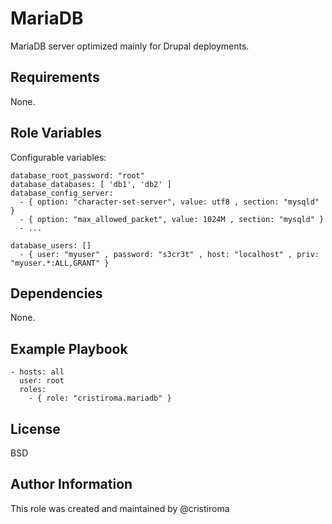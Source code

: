 MariaDB
=========

MariaDB server optimized mainly for Drupal deployments.

Requirements
------------

None.

Role Variables
--------------

Configurable variables:

```
database_root_password: "root"
database_databases: [ 'db1', 'db2' ]
database_config_server:
  - { option: "character-set-server", value: utf8 , section: "mysqld" }
  - { option: "max_allowed_packet", value: 1024M , section: "mysqld" }
  - ...

database_users: []
  - { user: "myuser" , password: "s3cr3t" , host: "localhost" , priv: "myuser.*:ALL,GRANT" }
```

Dependencies
------------

None.

Example Playbook
----------------

```
- hosts: all
  user: root
  roles:
    - { role: "cristiroma.mariadb" }
```

License
-------

BSD

Author Information
------------------

This role was created and maintained by @cristiroma
